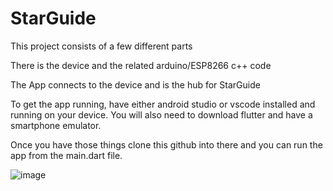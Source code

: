 # StarGuide
This project consists of a few different parts

There is the device and the related arduino/ESP8266 c++ code

The App connects to the device and is the hub for StarGuide

To get the app running, have either android studio or vscode installed and running on your device.
You will also need to download flutter and have a smartphone emulator.

[flutter install link]:https://docs.flutter.dev/get-started/install

Once you have those things clone this github into there and you can run the app from the main.dart file.

![image](https://user-images.githubusercontent.com/89491308/204365442-2011098f-0a64-4aa2-a758-9486ca69ab87.png)




